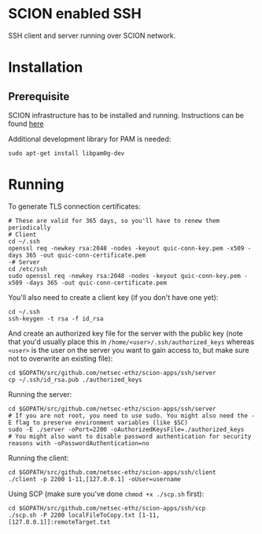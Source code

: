 # SCION enabled SSH

SSH client and server running over SCION network.

# Installation

## Prerequisite

SCION infrastructure has to be installed and running. Instructions can be found [here](https://netsec-ethz.github.io/scion-tutorials/)

Additional development library for PAM is needed:
```
sudo apt-get install libpam0g-dev
```

# Running

To generate TLS connection certificates:
```
# These are valid for 365 days, so you'll have to renew them periodically
# Client
cd ~/.ssh
openssl req -newkey rsa:2048 -nodes -keyout quic-conn-key.pem -x509 -days 365 -out quic-conn-certificate.pem
-# Server
cd /etc/ssh
sudo openssl req -newkey rsa:2048 -nodes -keyout quic-conn-key.pem -x509 -days 365 -out quic-conn-certificate.pem
```

You'll also need to create a client key (if you don't have one yet):
```
cd ~/.ssh
ssh-keygen -t rsa -f id_rsa
```

And create an authorized key file for the server with the public key (note that you'd usually place this in `/home/<user>/.ssh/authorized_keys` whereas `<user>` is the user on the server you want to gain access to, but make sure not to overwrite an existing file):
```
cd $GOPATH/src/github.com/netsec-ethz/scion-apps/ssh/server
cp ~/.ssh/id_rsa.pub ./authorized_keys
```

Running the server:
```
cd $GOPATH/src/github.com/netsec-ethz/scion-apps/ssh/server
# If you are not root, you need to use sudo. You might also need the -E flag to preserve environment variables (like $SC)
sudo -E ./server -oPort=2200 -oAuthorizedKeysFile=./authorized_keys
# You might also want to disable password authentication for security reasons with -oPasswordAuthentication=no
```


Running the client:
```
cd $GOPATH/src/github.com/netsec-ethz/scion-apps/ssh/client
./client -p 2200 1-11,[127.0.0.1] -oUser=username
```

Using SCP (make sure you've done `chmod +x ./scp.sh` first):
```
cd $GOPATH/src/github.com/netsec-ethz/scion-apps/ssh/scp
./scp.sh -P 2200 localFileToCopy.txt [1-11,[127.0.0.1]]:remoteTarget.txt
```

